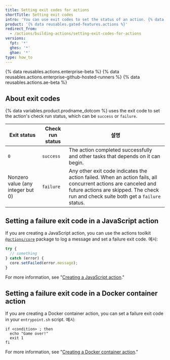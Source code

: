 ```yaml
---
title: Setting exit codes for actions
shortTitle: Setting exit codes
intro: 'You can use exit codes to set the status of an action. {% data variables.product.prodname_dotcom %} displays statuses to indicate passing or failing actions.'
product: '{% data reusables.gated-features.actions %}'
redirect_from:
  - /actions/building-actions/setting-exit-codes-for-actions
versions:
  fpt: '*'
  ghes: '*'
  ghae: '*'
type: how_to
---
```


{% data reusables.actions.enterprise-beta %}
{% data reusables.actions.enterprise-github-hosted-runners %}
{% data reusables.actions.ae-beta %}

## About exit codes

{% data variables.product.prodname_dotcom %} uses the exit code to set the action's check run status, which can be `success` or `failure`.

| Exit status                       | Check run status | 설명                                                                                                                                                                                                    |
| --------------------------------- | ---------------- | ----------------------------------------------------------------------------------------------------------------------------------------------------------------------------------------------------- |
| `0`                               | `success`        | The action completed successfully and other tasks that depends on it can begin.                                                                                                                       |
| Nonzero value (any integer but 0) | `failure`        | Any other exit code indicates the action failed. When an action fails, all concurrent actions are canceled and future actions are skipped. The check run and check suite both get a `failure` status. |

## Setting a failure exit code in a JavaScript action

If you are creating a JavaScript action, you can use the actions toolkit [`@actions/core`](https://github.com/actions/toolkit/tree/main/packages/core) package to log a message and set a failure exit code. 예시:

```javascript
try {
  // something
} catch (error) {
  core.setFailed(error.message);
}
```

For more information, see "[Creating a JavaScript action](/articles/creating-a-javascript-action)."

## Setting a failure exit code in a Docker container action

If you are creating a Docker container action, you can set a failure exit code in your `entrypoint.sh` script. 예시:

```
if <condition> ; then
  echo "Game over!"
  exit 1
fi
```

For more information, see "[Creating a Docker container action](/articles/creating-a-docker-container-action)."
